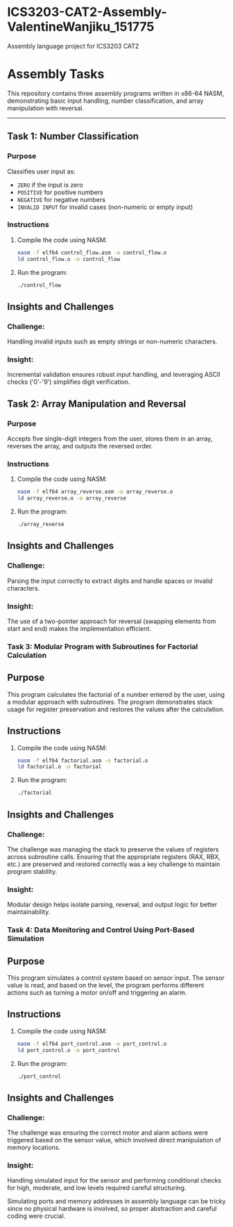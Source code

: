# ICS3203-CAT2-Assembly-ValentineWanjiku_151775
Assembly language project for ICS3203 CAT2
# Assembly Tasks

This repository contains three assembly programs written in x86-64 NASM, demonstrating basic input handling, number classification, and array manipulation with reversal.

---

## Task 1: Number Classification
### Purpose
Classifies user input as:
- `ZERO` if the input is zero
- `POSITIVE` for positive numbers
- `NEGATIVE` for negative numbers
- `INVALID INPUT` for invalid cases (non-numeric or empty input)

### Instructions
1. Compile the code using NASM:
   ```bash
   nasm -f elf64 control_flow.asm -o control_flow.o
   ld control_flow.o -o control_flow
2. Run the program:
   ```bash
   ./control_flow

## Insights and Challenges
### Challenge: 
Handling invalid inputs such as empty strings or non-numeric characters.
### Insight: 
Incremental validation ensures robust input handling, and leveraging ASCII checks ('0'-'9') simplifies digit verification.

## Task 2: Array Manipulation and Reversal
### Purpose
Accepts five single-digit integers from the user, stores them in an array, reverses the array, and outputs the reversed order.

### Instructions
1. Compile the code using NASM:
   ```bash
   nasm -f elf64 array_reverse.asm -o array_reverse.o
   ld array_reverse.o -o array_reverse

2. Run the program:

   ```bash
   ./array_reverse

## Insights and Challenges

### Challenge:
Parsing the input correctly to extract digits and handle spaces or invalid characters.
### Insight:
 The use of a two-pointer approach for reversal (swapping elements from start and end) makes the implementation efficient.

### Task 3: Modular Program with Subroutines for Factorial Calculation

## Purpose
This program calculates the factorial of a number entered by the user, using a modular approach with subroutines. The program demonstrates stack usage for register preservation and restores the values after the calculation.

## Instructions
1. Compile the code using NASM:
   ```bash
   nasm -f elf64 factorial.asm -o factorial.o
   ld factorial.o -o factorial

2. Run the program:
   ```bash 
   ./factorial
   
## Insights and Challenges
 ### Challenge: 
 The challenge was managing the stack to preserve the values of registers 
 across subroutine calls.
 Ensuring that the appropriate registers (RAX, RBX, etc.) are preserved and 
 restored correctly was a key challenge to maintain program stability.

### Insight:
 
 Modular design helps isolate parsing, reversal, and 
 output logic for better maintainability.
   
### Task 4:  Data Monitoring and Control Using Port-Based Simulation

## Purpose
This program simulates a control system based on sensor input. The sensor value is read, and based on the level, the program performs different actions such as turning a motor on/off and triggering an alarm.

## Instructions
1. Compile the code using NASM:
   ```bash
   nasm -f elf64 port_control.asm -o port_control.o
   ld port_control.o -o port_control

2. Run the program:
   ```bash 
   ./port_control
   
## Insights and Challenges
 ### Challenge: 
 The challenge was ensuring the correct motor and alarm actions were 
 triggered based on the sensor value, which involved direct manipulation of 
 memory locations.

### Insight:
 
 Handling simulated input for the sensor and performing conditional checks 
 for high, moderate, and low levels required careful structuring.

 Simulating ports and memory addresses in assembly language can be tricky 
 since no physical hardware is involved, so proper abstraction and careful 
 coding were crucial.

   

 



 


